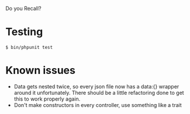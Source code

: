 Do you Recall?

Testing
=======
````
$ bin/phpunit test
````

Known issues
=======
* Data gets nested twice, so every json file now has a data:{} wrapper around it unfortunately.
There should be a little refactoring done to get this to work properly again.
* Don't make constructors in every controller, use something like a trait
